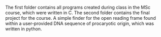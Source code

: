 The first folder contains all programs created during class in the MSc course, which were written in C.
The second folder contains the final project for the course. A simple finder for the open reading frame found within a user-provided DNA sequence of procaryotic origin, which was written in python.
